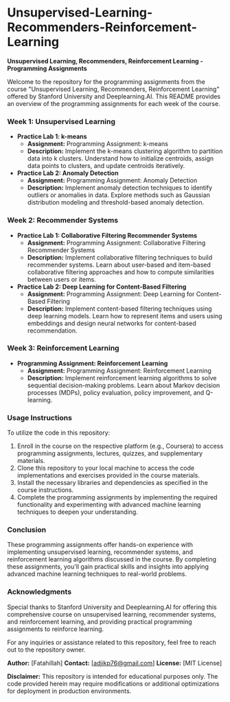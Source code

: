 # Unsupervised-Learning-Recommenders-Reinforcement-Learning

**Unsupervised Learning, Recommenders, Reinforcement Learning - Programming Assignments**

Welcome to the repository for the programming assignments from the course "Unsupervised Learning, Recommenders, Reinforcement Learning" offered by Stanford University and Deeplearning.AI. This README provides an overview of the programming assignments for each week of the course.

### Week 1: Unsupervised Learning
- **Practice Lab 1: k-means**
  - **Assignment:** Programming Assignment: k-means
  - **Description:** Implement the k-means clustering algorithm to partition data into k clusters. Understand how to initialize centroids, assign data points to clusters, and update centroids iteratively.
- **Practice Lab 2: Anomaly Detection**
  - **Assignment:** Programming Assignment: Anomaly Detection
  - **Description:** Implement anomaly detection techniques to identify outliers or anomalies in data. Explore methods such as Gaussian distribution modeling and threshold-based anomaly detection.

### Week 2: Recommender Systems
- **Practice Lab 1: Collaborative Filtering Recommender Systems**
  - **Assignment:** Programming Assignment: Collaborative Filtering Recommender Systems
  - **Description:** Implement collaborative filtering techniques to build recommender systems. Learn about user-based and item-based collaborative filtering approaches and how to compute similarities between users or items.
- **Practice Lab 2: Deep Learning for Content-Based Filtering**
  - **Assignment:** Programming Assignment: Deep Learning for Content-Based Filtering
  - **Description:** Implement content-based filtering techniques using deep learning models. Learn how to represent items and users using embeddings and design neural networks for content-based recommendation.

### Week 3: Reinforcement Learning
- **Programming Assignment: Reinforcement Learning**
  - **Assignment:** Programming Assignment: Reinforcement Learning
  - **Description:** Implement reinforcement learning algorithms to solve sequential decision-making problems. Learn about Markov decision processes (MDPs), policy evaluation, policy improvement, and Q-learning.

### Usage Instructions
To utilize the code in this repository:
1. Enroll in the course on the respective platform (e.g., Coursera) to access programming assignments, lectures, quizzes, and supplementary materials.
2. Clone this repository to your local machine to access the code implementations and exercises provided in the course materials.
3. Install the necessary libraries and dependencies as specified in the course instructions.
4. Complete the programming assignments by implementing the required functionality and experimenting with advanced machine learning techniques to deepen your understanding.

### Conclusion
These programming assignments offer hands-on experience with implementing unsupervised learning, recommender systems, and reinforcement learning algorithms discussed in the course. By completing these assignments, you'll gain practical skills and insights into applying advanced machine learning techniques to real-world problems.

### Acknowledgments
Special thanks to Stanford University and Deeplearning.AI for offering this comprehensive course on unsupervised learning, recommender systems, and reinforcement learning, and providing practical programming assignments to reinforce learning.

For any inquiries or assistance related to this repository, feel free to reach out to the repository owner.

**Author:** [Fatahillah]
**Contact:** [adjikp76@gmail.com]
**License:** [MIT License]

**Disclaimer:** This repository is intended for educational purposes only. The code provided herein may require modifications or additional optimizations for deployment in production environments.
